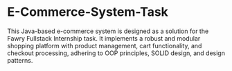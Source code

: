 # E-Commerce-System-Task
This Java-based e-commerce system is designed as a solution for the Fawry Fullstack Internship task. It implements a robust and modular shopping platform with product management, cart functionality, and checkout processing, adhering to OOP principles, SOLID design, and design patterns.
